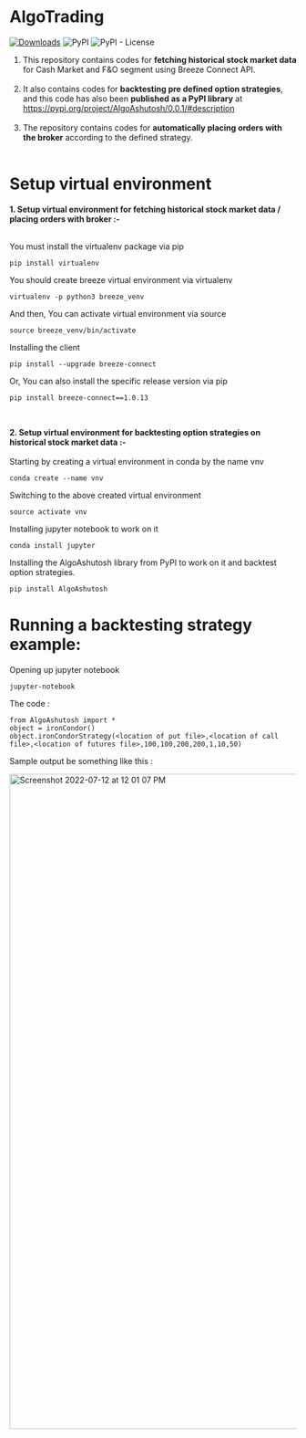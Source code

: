 # AlgoTrading

[![Downloads](https://pepy.tech/badge/algoashutosh)](https://pepy.tech/project/algoashutosh)
<img alt="PyPI" src="https://img.shields.io/pypi/v/algoashutosh">
<img alt="PyPI - License" src="https://img.shields.io/pypi/l/algoashutosh">

1. This repository contains codes for **fetching historical stock market data** for Cash Market and F&O segment using Breeze Connect API. <br/><br/>
2. It also contains codes for **backtesting pre defined option strategies**, and this code has also been **published as a PyPI library** at https://pypi.org/project/AlgoAshutosh/0.0.1/#description<br/><br/>
3. The repository contains codes for **automatically placing orders with the broker** according to the defined strategy. <br/><br/>


# Setup virtual environment<br/>

**1. Setup virtual environment for fetching historical stock market data / placing orders with broker :-<br/>**
<br>

  You must install the virtualenv package via pip
  ```
  pip install virtualenv
  ```

  You should create breeze virtual environment via virtualenv
  ```
  virtualenv -p python3 breeze_venv
  ```

  And then, You can activate virtual environment via source
  ```
  source breeze_venv/bin/activate
  ```

  Installing the client
  ```
  pip install --upgrade breeze-connect
  ```

  Or, You can also install the specific release version via pip
  ```
  pip install breeze-connect==1.0.13 
  ```
  <br>
  
  **2. Setup virtual environment for backtesting option strategies on historical stock market data :-<br/>**
  <br>
  Starting by creating a virtual environment in conda by the name vnv
  ```
  conda create --name vnv
  ```
  
  Switching to the above created virtual environment
  ```
  source activate vnv
  ```
  
  Installing jupyter notebook to work on it
  ```
  conda install jupyter
  ```
  
  Installing the AlgoAshutosh library from PyPI to work on it and backtest option strategies.
  ```
  pip install AlgoAshutosh
  ```
  
  # Running a backtesting strategy example:<br>
  
  Opening up jupyter notebook
  
  ```
  jupyter-notebook
  ```
  The code : 
  ```
  from AlgoAshutosh import *
  object = ironCondor() 
  object.ironCondorStrategy(<location of put file>,<location of call file>,<location of futures file>,100,100,200,200,1,10,50)
  ```
  
  Sample output be something like this : <br>
  
  <img width="1148" alt="Screenshot 2022-07-12 at 12 01 07 PM" src="https://user-images.githubusercontent.com/78266562/178423814-3db70f65-5a15-48a2-827f-f7e4f1bb50dd.png">

  
